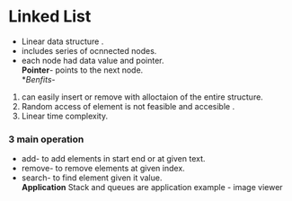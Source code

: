 # Linked List
+ Linear data structure .<br/>
+ includes series of ocnnected nodes.<br/>
+ each node had data value and pointer.<br/>
**Pointer**- points to the next node.<br/>
**Benfits*-
1) can easily insert or remove with alloctaion of the entire structure.<br/>
2) Random access of element is not feasible and accesible .<br/>
3) Linear time complexity. <br/>
### 3 main operation
+ add- to add elements in start end or at given text.
+ remove- to remove elements at given index.
+ search- to find element given it value.<br/>
**Application**
Stack and queues are application
example - image viewer

